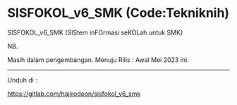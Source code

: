 # SISFOKOL_v6_SMK (Code:Tekniknih)

SISFOKOL_v6_SMK (SIStem inFOrmasi seKOLah untuk SMK)


NB. 

Masih dalam pengembangan. Menuju Rilis : Awal Mei 2023 ini.

---

Unduh di : 


https://gitlab.com/hajirodeon/sisfokol_v6_smk
